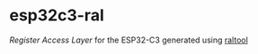 # esp32c3-ral

*Register Access Layer* for the ESP32-C3 generated using [raltool](https://github.com/imxrt-rs/imxrt-ral/tree/master/raltool)
